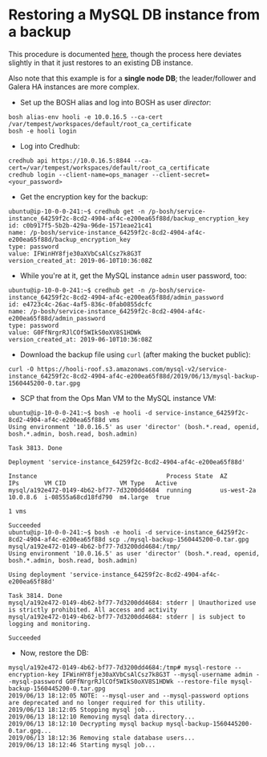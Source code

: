 # Restoring a MySQL DB instance from a backup

This procedure is documented [here](https://docs.pivotal.io/p-mysql/2-5/backup-and-restore.html),
though the process here deviates slightly in that it just restores to an existing DB instance.

Also note that this example is for a **single node DB**; the leader/follower and Galera HA
instances are more complex.

* Set up the BOSH alias and log into BOSH as user _director_:
```
bosh alias-env hooli -e 10.0.16.5 --ca-cert /var/tempest/workspaces/default/root_ca_certificate
bosh -e hooli login
```

* Log into Credhub:
```
credhub api https://10.0.16.5:8844 --ca-cert=/var/tempest/workspaces/default/root_ca_certificate
credhub login --client-name=ops_manager --client-secret=<your_password>
```

* Get the encryption key for the backup:
```
ubuntu@ip-10-0-0-241:~$ credhub get -n /p-bosh/service-instance_64259f2c-8cd2-4904-af4c-e200ea65f88d/backup_encryption_key
id: c0b917f5-5b2b-429a-96de-1571eae21c41
name: /p-bosh/service-instance_64259f2c-8cd2-4904-af4c-e200ea65f88d/backup_encryption_key
type: password
value: IFWinHY8fje30aXVbCsAlCsz7k8G3T
version_created_at: 2019-06-10T10:36:08Z
```

* While you're at it, get the MySQL instance `admin` user password, too:
```
ubuntu@ip-10-0-0-241:~$ credhub get -n /p-bosh/service-instance_64259f2c-8cd2-4904-af4c-e200ea65f88d/admin_password
id: e4723c4c-26ac-4af5-836c-0fab0855dcfc
name: /p-bosh/service-instance_64259f2c-8cd2-4904-af4c-e200ea65f88d/admin_password
type: password
value: G0FfNrgrRJlCOf5WIkS0oXV8S1HDWk
version_created_at: 2019-06-10T10:36:08Z
```

* Download the backup file using `curl` (after making the bucket public):
```
curl -O https://hooli-roof.s3.amazonaws.com/mysql-v2/service-instance_64259f2c-8cd2-4904-af4c-e200ea65f88d/2019/06/13/mysql-backup-1560445200-0.tar.gpg
```

* SCP that from the Ops Man VM to the MySQL instance VM:
```
ubuntu@ip-10-0-0-241:~$ bosh -e hooli -d service-instance_64259f2c-8cd2-4904-af4c-e200ea65f88d vms
Using environment '10.0.16.5' as user 'director' (bosh.*.read, openid, bosh.*.admin, bosh.read, bosh.admin)

Task 3813. Done

Deployment 'service-instance_64259f2c-8cd2-4904-af4c-e200ea65f88d'

Instance                                    Process State  AZ          IPs       VM CID               VM Type   Active
mysql/a192e472-0149-4b62-bf77-7d3200dd4684  running        us-west-2a  10.0.8.6  i-08555a68cd18fd790  m4.large  true

1 vms

Succeeded
ubuntu@ip-10-0-0-241:~$ bosh -e hooli -d service-instance_64259f2c-8cd2-4904-af4c-e200ea65f88d scp ./mysql-backup-1560445200-0.tar.gpg mysql/a192e472-0149-4b62-bf77-7d3200dd4684:/tmp/
Using environment '10.0.16.5' as user 'director' (bosh.*.read, openid, bosh.*.admin, bosh.read, bosh.admin)

Using deployment 'service-instance_64259f2c-8cd2-4904-af4c-e200ea65f88d'

Task 3814. Done
mysql/a192e472-0149-4b62-bf77-7d3200dd4684: stderr | Unauthorized use is strictly prohibited. All access and activity
mysql/a192e472-0149-4b62-bf77-7d3200dd4684: stderr | is subject to logging and monitoring.

Succeeded
```

* Now, restore the DB:
```
mysql/a192e472-0149-4b62-bf77-7d3200dd4684:/tmp# mysql-restore --encryption-key IFWinHY8fje30aXVbCsAlCsz7k8G3T --mysql-username admin --mysql-password G0FfNrgrRJlCOf5WIkS0oXV8S1HDWk --restore-file mysql-backup-1560445200-0.tar.gpg
2019/06/13 18:12:05 NOTE: --mysql-user and --mysql-password options are deprecated and no longer required for this utility.
2019/06/13 18:12:05 Stopping mysql job...
2019/06/13 18:12:10 Removing mysql data directory...
2019/06/13 18:12:10 Decrypting mysql backup mysql-backup-1560445200-0.tar.gpg...
2019/06/13 18:12:36 Removing stale database users...
2019/06/13 18:12:46 Starting mysql job...
```

